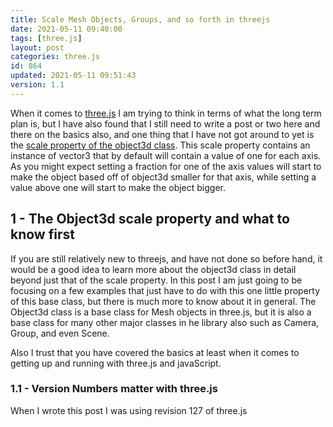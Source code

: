 ```yaml
---
title: Scale Mesh Objects, Groups, and so forth in threejs
date: 2021-05-11 09:40:00
tags: [three.js]
layout: post
categories: three.js
id: 864
updated: 2021-05-11 09:51:43
version: 1.1
---
```


When it comes to [three.js](https://threejs.org/docs/index.html#manual/en/introduction/Creating-a-scene) I am trying to think in terms of what the long term plan is, but I have also found that I still need to write a post or two here and there on the basics also, and one thing that I have not got around to yet is the [scale property of the object3d class](https://threejs.org/docs/index.html#api/en/core/Object3D.scale). This scale property contains an instance of vector3 that by default will contain a value of one for each axis. As you might expect setting a fraction for one of the axis values will start to make the object based off of object3d smaller for that axis, while setting a value above one will start to make the object bigger.

<!-- more -->

## 1 - The Object3d scale property and what to know first

If you are still relatively new to threejs, and have not done so before hand, it would be a good idea to learn more about the object3d class in detail beyond just that of the scale property. In this post I am just going to be focusing on a few examples that just have to do with this one little property of this base class, but there is much more to know about it in general. The Object3d class is a base class for Mesh objects in three.js, but it is also a base class for many other major classes in he library also such as Camera, Group, and even Scene.

Also I trust that you have covered the basics at least when it comes to getting up and running with three.js and javaScript.

### 1.1 - Version Numbers matter with three.js

When I wrote this post I was using revision 127 of three.js